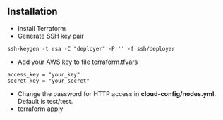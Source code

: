 ## Installation
- Install Terraform
- Generate SSH key pair
```
ssh-keygen -t rsa -C "deployer" -P '' -f ssh/deployer
```
- Add your AWS key to file terraform.tfvars
```
access_key = "your_key"
secret_key = "your_secret"
```
- Change the password for HTTP access in **cloud-config/nodes.yml**. Default is test/test.
- terraform apply 
